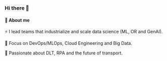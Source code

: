 ### Hi there 👋

#### 🚀 About me

⚡ I lead teams that industrialize and scale data science (ML, OR and GenAI).

🔭 Focus on DevOps/MLOps, Cloud Engineering and Big Data.

🖤 Passionate about DLT, RPA and the future of transport.
